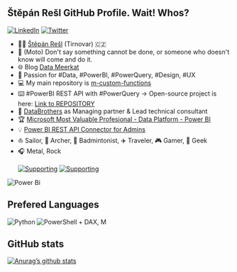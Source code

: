 ## Štěpán Rešl GitHub Profile. Wait! Whos?

[![LinkedIn](https://img.shields.io/badge/linkedin-%230077B5.svg?style=for-the-badge&logo=linkedin&logoColor=white)](https://www.linkedin.com/in/%C5%A1t%C4%9Bp%C3%A1n-re%C5%A1l-464084152/) [![Twitter](https://img.shields.io/badge/twitter-%231DA1F2.svg?style=for-the-badge&logo=Twitter&logoColor=white)](https://twitter.com/tpnRel1)

- 🧑🏻 [Štěpán Rešl](https://www.linkedin.com/in/%C5%A1t%C4%9Bp%C3%A1n-re%C5%A1l-464084152/) (Tirnovar) 🇨🇿
- 💬 (Moto) Don't say something cannot be done, or someone who doesn't know will come and do it.
- 🌐 Blog [Data Meerkat](https://datameerkat.com/)
- 🧐 Passion for #Data, #PowerBI, #PowerQuery, #Design, #UX
- 💻 My main repository is [m-custom-functions](https://github.com/tirnovar/m-custom-functions)
- ⌨️ #PowerBI REST API with #PowerQuery -> Open-source project is here: [Link to REPOSITORY](https://github.com/tirnovar/Power_BI_REST_API_PQ)
- 💼 [DataBrothers](https://www.databrothers.cz/) as Managing partner & Lead technical consultant
- 🏆 [Microsoft Most Valuable Profesional - Data Platform - Power BI](https://mvp.microsoft.com/en-us/PublicProfile/5003801?fullName=%C5%A0t%C4%9Bp%C3%A1n%20Re%C5%A1l)
- 💡 [Power BI REST API Connector for Admins](https://github.com/tirnovar/Power-BI-Admin-REST-API-Connector)
- ⛵️ Sailor, 🏹 Archer, 🏸 Badmintonist, ✈️ Traveler, 🎮 Gamer, 🤖 Geek
- 🎧 Metal, Rock
<br><br>[![Supporting](https://img.shields.io/badge/Dax%20Studio-Supporting-green?style=flat-square&logo=GitHub%20Sponsors&logoColor=white)](https://github.com/DaxStudio) [![Supporting](https://img.shields.io/badge/PBITOOLS-Supporting-green?style=flat-square&logo=GitHub%20Sponsors&logoColor=white)](https://github.com/pbi-tools)

![Power Bi](https://img.shields.io/badge/power_bi-F2C811?style=for-the-badge&logo=powerbi&logoColor=black)

## Prefered Languages
![Python](https://img.shields.io/badge/python-3670A0?style=for-the-badge&logo=python&logoColor=ffdd54) ![PowerShell](https://img.shields.io/badge/PowerShell-%235391FE.svg?style=for-the-badge&logo=powershell&logoColor=white) + DAX, M

## GitHub stats
[![Anurag’s github stats](https://github-readme-stats.vercel.app/api?username=tirnovar)](https://github.com/tirnovar)
